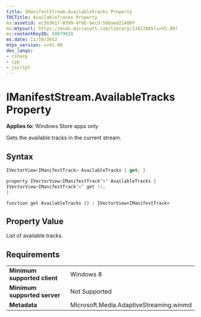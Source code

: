 ```yaml
---
title: IManifestStream.AvailableTracks Property
TOCTitle: AvailableTracks Property
ms:assetid: ec5b3617-0399-4f8b-becd-59daed21480f
ms:mtpsurl: https://msdn.microsoft.com/library/JJ822865(v=VS.90)
ms:contentKeyID: 50079619
ms.date: 11/19/2012
mtps_version: v=VS.90
dev_langs:
- csharp
- cpp
- jscript
---
```


# IManifestStream.AvailableTracks Property

**Applies to:** Windows Store apps only

Gets the available tracks in the current stream.

## Syntax

```csharp
IVectorView<IManifestTrack> AvailableTracks { get; }
```

```cpp
property IVectorView<IManifestTrack^>^ AvailableTracks {
IVectorView<IManifestTrack^>^ get ();
}
```

```jscript
function get AvailableTracks () : IVectorView<IManifestTrack>
```

## Property Value

List of available tracks.

## Requirements

|||
|--- |--- |
|**Minimum supported client**|Windows 8|
|**Minimum supported server**|Not Supported|
|**Metadata**|Microsoft.Media.AdaptiveStreaming.winmd|

